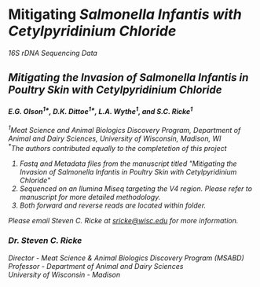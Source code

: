 # Mitigating <i>Salmonella<i> Infantis with Cetylpyridinium Chloride 
16S rDNA Sequencing Data
 
## Mitigating the Invasion of <i>Salmonella<i> Infantis in Poultry Skin with Cetylpyridinium Chloride 

#### E.G. Olson<sup>1*</sup>, D.K. Dittoe<sup>1*</sup>, L.A. Wythe<sup>1</sup>, and S.C. Ricke<sup>1</sup>
<sup>1</sup>Meat Science and Animal Biologics Discovery Program, Department of Animal and Dairy Sciences, University of Wisconsin, Madison, WI <br/> 
<sup>*</sup>The authors contributed equally to the completetion of this project<br/>

1. Fastq and Metadata files from the manuscript titled "Mitigating the Invasion of <i>Salmonella<i> Infantis in Poultry Skin with Cetylpyridinium Chloride" <br/>
2. Sequenced on an Ilumina Miseq targeting the V4 region. Please refer to manuscript for more detailed methodology. <br/>
3. Both forward and reverse reads are located within folder. <br/>

Please email Steven C. Ricke at sricke@wisc.edu  for more information.

### Dr. Steven C. Ricke <br/>
Director - Meat Science & Animal Biologics Discovery Program (MSABD) <br/>
Professor - Department of Animal and Dairy Sciences <br/>
University of Wisconsin - Madison <br/>

